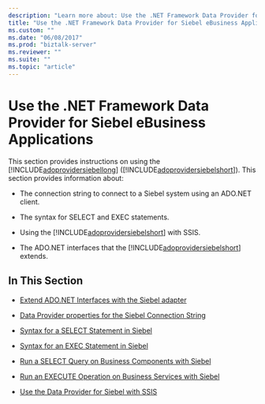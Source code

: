 ```yaml
---
description: "Learn more about: Use the .NET Framework Data Provider for Siebel eBusiness Applications"
title: "Use the .NET Framework Data Provider for Siebel eBusiness Applications"
ms.custom: ""
ms.date: "06/08/2017"
ms.prod: "biztalk-server"
ms.reviewer: ""
ms.suite: ""
ms.topic: "article"
---
```

# Use the .NET Framework Data Provider for Siebel eBusiness Applications
This section provides instructions on using the [!INCLUDE[adoprovidersiebellong](../../includes/adoprovidersiebellong-md.md)] ([!INCLUDE[adoprovidersiebelshort](../../includes/adoprovidersiebelshort-md.md)]). This section provides information about:  
  
- The connection string to connect to a Siebel system using an ADO.NET client.  
  
- The syntax for SELECT and EXEC statements.  
  
- Using the [!INCLUDE[adoprovidersiebelshort](../../includes/adoprovidersiebelshort-md.md)] with SSIS.  
  
- The ADO.NET interfaces that the [!INCLUDE[adoprovidersiebelshort](../../includes/adoprovidersiebelshort-md.md)] extends.  
  
## In This Section  
  
-   [Extend ADO.NET Interfaces with the Siebel adapter](../../adapters-and-accelerators/adapter-siebel/extend-ado-net-interfaces-with-the-siebel-adapter.md)  
  
-   [Data Provider properties for the Siebel Connection String](../../adapters-and-accelerators/adapter-siebel/data-provider-properties-for-the-siebel-connection-string.md)  
  
-   [Syntax for a SELECT Statement in Siebel](../../adapters-and-accelerators/adapter-siebel/syntax-for-a-select-statement-in-siebel.md)  
  
-   [Syntax for an EXEC Statement in Siebel](../../adapters-and-accelerators/adapter-siebel/syntax-for-an-exec-statement-in-siebel.md)  
  
-   [Run a SELECT Query on Business Components with Siebel](../../adapters-and-accelerators/adapter-siebel/run-a-select-query-on-business-components-with-siebel.md)  
  
-   [Run an EXECUTE Operation on Business Services with Siebel](../../adapters-and-accelerators/adapter-siebel/run-an-execute-operation-on-business-services-with-siebel.md)  
  
-   [Use the Data Provider for Siebel with SSIS](../../adapters-and-accelerators/adapter-siebel/use-the-data-provider-for-siebel-with-ssis.md)

